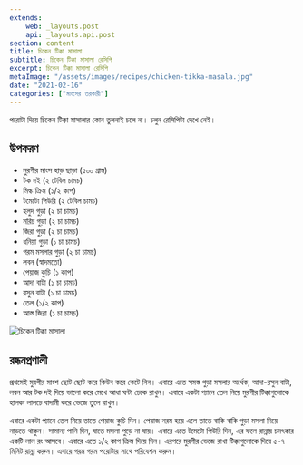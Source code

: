 ```yaml
---
extends:
    web: _layouts.post
    api: _layouts.api.post
section: content
title: চিকেন টিক্কা মাসালা
subtitle: চিকেন টিক্কা মাসালা রেসিপি
excerpt: চিকেন টিক্কা মাসালা রেসিপি
metaImage: "/assets/images/recipes/chicken-tikka-masala.jpg"
date: "2021-02-16"
categories: ["মাংসের তরকারী"]
---
```


পরোটা দিয়ে চিকেন টিক্কা মাসালার কোন তুলনাই চলে না। চলুন রেসিপিটা দেখে নেই।

## উপকরণ

- মুরগীর মাংস হাড় ছাড়া (৫০০ গ্রাম)
- টক দই (২ টেবিল চামচ)
- মিল্ক ক্রিম (১/২ কাপ)
- টমেটো পিউরি (২ টেবিল চামচ)
- হলুদ গুড়া (২ চা চামচ)
- মরিচ গুড়া (২ চা চামচ)
- জিরা গুড়া (২ চা চামচ)
- ধনিয়া গুড়া (১ চা চামচ)
- গরম মসলার গুড়া (২ চা চামচ)
- লবন (স্বাদমতো)
- পেয়াজ কুচি (১ কাপ)
- আদা বাটা (১ চা চামচ)
- রসুন বাটা (১ চা চামচ)
- তেল (১/২ কাপ)
- আস্ত জিরা (১ চা চামচ)

![চিকেন টিক্কা মাসালা](/assets/images/recipes/chicken-tikka-masala.jpg)

## রন্ধনপ্রণালী

প্রথমেই মুরগীর মাংশ ছোট ছোট করে কিউব করে কেটে নিন। এবারে এতে সমস্ত গুড়া মসলার অর্ধেক, আদা-রসুন
বাটা, লবন আর টক দই দিয়ে ভালো করে মেখে আধা ঘন্টা ঢেকে রাখুন। এবারে একটা প্যানে তেল নিয়ে মুরগীর
টিক্কাগুলোকে হালকা লালচে বাদামী করে ভেজে তুলে রাখুন।

এবারে একটা প্যানে তেল নিয়ে তাতে পেয়াজ কুচি দিন। পেয়াজ নরম হয়ে এলে তাতে বাকি বাকি গুড়া মসলা দিয়ে
নাড়তে থাকুন। সামান্য পানি দিন, যাতে মসলা পুড়ে না যায়। এবারে এতে টমেটো পিউরি দিন, এর ফলে রান্নায়
চমৎকার একটি লাল রং আসবে। এবারে এতে ১/২ কাপ ক্রিম দিয়ে দিন। এরপরে মুরগীর ভেজে রাখা টিক্কাগুলোকে
দিয়ে ৫-৭ মিনিট রান্না করুন। এবারে গরম গরম পরোটার সাথে পরিবেশন করুন।

